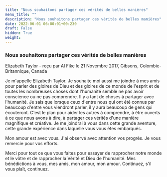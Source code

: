 ```yaml
---
title: "Nous souhaitons partager ces vérités de belles manières"
menu_title: ""
description: "Nous souhaitons partager ces vérités de belles manières"
date: 2022-06-01 06:00:01+00:230
draft: False
hidden: True
weight:
---
```

### Nous souhaitons partager ces vérités de belles manières

Elizabeth Taylor - reçu par Al Fike le 21 Novembre 2017, Gibsons, Colombie-Britannique, Canada

Je m'appelle Elizabeth Taylor. Je souhaite moi aussi me joindre à mes amis pour parler des gloires de Dieu et des gloires de ce monde de l'esprit et de toutes les nombreuses choses dont l'humanité semble ne pas avoir conscience ou ne pas comprendre. Il y a tant de choses à partager avec l'humanité. Je sais que lorsque ceux d'entre nous qui ont été connus par beaucoup d'entre vous viendront parler, il y aura beaucoup de gens qui écouteront. C'est le plan pour aider les autres à comprendre, à être ouverts à ce que nous avons à dire, à partager ces vérités d'une manière magnifique et créative. Je me joindrai à vous dans cette grande aventure, cette grande expérience dans laquelle vous vous êtes embarqués.

Mon amour est avec vous. J'ai observé avec attention vos progrès. Je vous remercie pour vos efforts. 

Merci pour tout ce que vous faites pour essayer de rapprocher notre monde et le vôtre et de rapprocher la Vérité et Dieu de l'humanité. Mes bénédictions à vous, mes amis, mon amour, mon amour. Continuez, s'il vous plaît, continuez.
